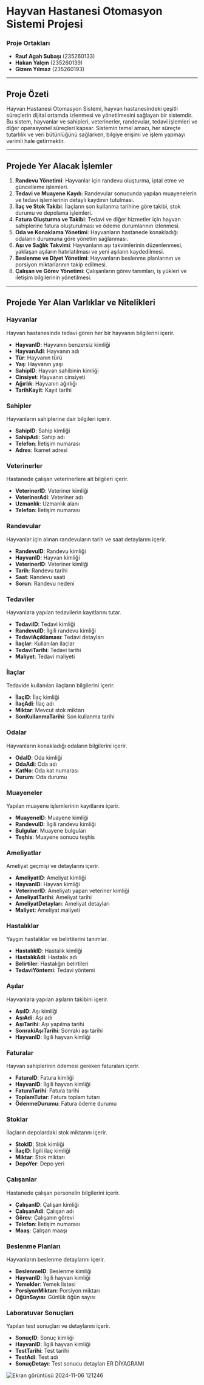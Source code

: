 # Hayvan Hastanesi Otomasyon Sistemi Projesi

### Proje Ortakları
- **Rauf Agah Subaşı** (235260133)
- **Hakan Yalçın** (235260139)
- **Gizem Yılmaz** (235260193)

---

## Proje Özeti

Hayvan Hastanesi Otomasyon Sistemi, hayvan hastanesindeki çeşitli süreçlerin dijital ortamda izlenmesi ve yönetilmesini sağlayan bir sistemdir. Bu sistem, hayvanlar ve sahipleri, veterinerler, randevular, tedavi işlemleri ve diğer operasyonel süreçleri kapsar. Sistemin temel amacı, her süreçte tutarlılık ve veri bütünlüğünü sağlarken, bilgiye erişimi ve işlem yapmayı verimli hale getirmektir.

---

## Projede Yer Alacak İşlemler

1. **Randevu Yönetimi**: Hayvanlar için randevu oluşturma, iptal etme ve güncelleme işlemleri.
2. **Tedavi ve Muayene Kaydı**: Randevular sonucunda yapılan muayenelerin ve tedavi işlemlerinin detaylı kaydının tutulması.
3. **İlaç ve Stok Takibi**: İlaçların son kullanma tarihine göre takibi, stok durumu ve depolama işlemleri.
4. **Fatura Oluşturma ve Takibi**: Tedavi ve diğer hizmetler için hayvan sahiplerine fatura oluşturulması ve ödeme durumlarının izlenmesi.
5. **Oda ve Konaklama Yönetimi**: Hayvanların hastanede konakladığı odaların durumuna göre yönetim sağlanması.
6. **Aşı ve Sağlık Takvimi**: Hayvanların aşı takvimlerinin düzenlenmesi, yaklaşan aşıların hatırlatılması ve yeni aşıların kaydedilmesi.
7. **Beslenme ve Diyet Yönetimi**: Hayvanların beslenme planlarının ve porsiyon miktarlarının takip edilmesi.
8. **Çalışan ve Görev Yönetimi**: Çalışanların görev tanımları, iş yükleri ve iletişim bilgilerinin yönetilmesi.

---

## Projede Yer Alan Varlıklar ve Nitelikleri

### Hayvanlar
Hayvan hastanesinde tedavi gören her bir hayvanın bilgilerini içerir.
- **HayvanID**: Hayvanın benzersiz kimliği
- **HayvanAdi**: Hayvanın adı
- **Tür**: Hayvanın türü
- **Yaş**: Hayvanın yaşı
- **SahipID**: Hayvan sahibinin kimliği
- **Cinsiyet**: Hayvanın cinsiyeti
- **Ağırlık**: Hayvanın ağırlığı
- **TarihKayit**: Kayıt tarihi

### Sahipler
Hayvanların sahiplerine dair bilgileri içerir.
- **SahipID**: Sahip kimliği
- **SahipAdi**: Sahip adı
- **Telefon**: İletişim numarası
- **Adres**: İkamet adresi

### Veterinerler
Hastanede çalışan veterinerlere ait bilgileri içerir.
- **VeterinerID**: Veteriner kimliği
- **VeterinerAdi**: Veteriner adı
- **Uzmanlık**: Uzmanlık alanı
- **Telefon**: İletişim numarası

### Randevular
Hayvanlar için alınan randevuların tarih ve saat detaylarını içerir.
- **RandevuID**: Randevu kimliği
- **HayvanID**: Hayvan kimliği
- **VeterinerID**: Veteriner kimliği
- **Tarih**: Randevu tarihi
- **Saat**: Randevu saati
- **Sorun**: Randevu nedeni

### Tedaviler
Hayvanlara yapılan tedavilerin kayıtlarını tutar.
- **TedaviID**: Tedavi kimliği
- **RandevuID**: İlgili randevu kimliği
- **TedaviAçıklaması**: Tedavi detayları
- **İlaçlar**: Kullanılan ilaçlar
- **TedaviTarihi**: Tedavi tarihi
- **Maliyet**: Tedavi maliyeti

### İlaçlar
Tedavide kullanılan ilaçların bilgilerini içerir.
- **İlaçID**: İlaç kimliği
- **İlaçAdi**: İlaç adı
- **Miktar**: Mevcut stok miktarı
- **SonKullanmaTarihi**: Son kullanma tarihi

### Odalar
Hayvanların konakladığı odaların bilgilerini içerir.
- **OdaID**: Oda kimliği
- **OdaAdi**: Oda adı
- **KatNo**: Oda kat numarası
- **Durum**: Oda durumu

### Muayeneler
Yapılan muayene işlemlerinin kayıtlarını içerir.
- **MuayeneID**: Muayene kimliği
- **RandevuID**: İlgili randevu kimliği
- **Bulgular**: Muayene bulguları
- **Teşhis**: Muayene sonucu teşhis

### Ameliyatlar
Ameliyat geçmişi ve detaylarını içerir.
- **AmeliyatID**: Ameliyat kimliği
- **HayvanID**: Hayvan kimliği
- **VeterinerID**: Ameliyatı yapan veteriner kimliği
- **AmeliyatTarihi**: Ameliyat tarihi
- **AmeliyatDetayları**: Ameliyat detayları
- **Maliyet**: Ameliyat maliyeti

### Hastalıklar
Yaygın hastalıklar ve belirtilerini tanımlar.
- **HastalıkID**: Hastalık kimliği
- **HastalıkAdi**: Hastalık adı
- **Belirtiler**: Hastalığın belirtileri
- **TedaviYöntemi**: Tedavi yöntemi

### Aşılar
Hayvanlara yapılan aşıların takibini içerir.
- **AşıID**: Aşı kimliği
- **AşıAdi**: Aşı adı
- **AşıTarihi**: Aşı yapılma tarihi
- **SonrakiAşıTarihi**: Sonraki aşı tarihi
- **HayvanID**: İlgili hayvan kimliği

### Faturalar
Hayvan sahiplerinin ödemesi gereken faturaları içerir.
- **FaturaID**: Fatura kimliği
- **HayvanID**: İlgili hayvan kimliği
- **FaturaTarihi**: Fatura tarihi
- **ToplamTutar**: Fatura toplam tutarı
- **ÖdenmeDurumu**: Fatura ödeme durumu

### Stoklar
İlaçların depolardaki stok miktarını içerir.
- **StokID**: Stok kimliği
- **İlaçID**: İlgili ilaç kimliği
- **Miktar**: Stok miktarı
- **DepoYer**: Depo yeri

### Çalışanlar
Hastanede çalışan personelin bilgilerini içerir.
- **ÇalışanID**: Çalışan kimliği
- **ÇalışanAdi**: Çalışan adı
- **Görev**: Çalışanın görevi
- **Telefon**: İletişim numarası
- **Maaş**: Çalışan maaşı

### Beslenme Planları
Hayvanların beslenme detaylarını içerir.
- **BeslenmeID**: Beslenme kimliği
- **HayvanID**: İlgili hayvan kimliği
- **Yemekler**: Yemek listesi
- **PorsiyonMiktarı**: Porsiyon miktarı
- **ÖğünSayısı**: Günlük öğün sayısı

### Laboratuvar Sonuçları
Yapılan test sonuçları ve detaylarını içerir.
- **SonuçID**: Sonuç kimliği
- **HayvanID**: İlgili hayvan kimliği
- **TestTarihi**: Test tarihi
- **TestAdi**: Test adı
- **SonuçDetayı**: Test sonucu detayları
ER DİYAGRAMI



![Ekran görüntüsü 2024-11-06 121246](https://github.com/user-attachments/assets/a41b2bca-6935-483a-aacd-14b754e13854)
